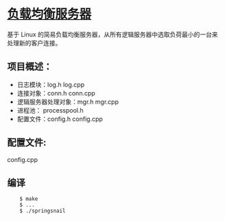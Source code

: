 # [负载均衡服务器](https://github.com/lambdaxing/HPLSP/tree/master/springsnail)

基于 Linux 的简易负载均衡服务器，从所有逻辑服务器中选取负荷最小的一台来处理新的客户连接。

## 项目概述：
+ 日志模块：log.h log.cpp
+ 连接对象：conn.h conn.cpp
+ 逻辑服务器处理对象：mgr.h mgr.cpp
+ 进程池： processpool.h
+ 配置文件：config.h config.cpp

## 配置文件: 
config.cpp

## 编译
```shell
    $ make
    $ ...
    $ ./springsnail
```